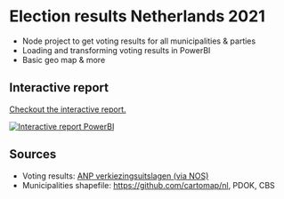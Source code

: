 # Election results Netherlands 2021

- Node project to get voting results for all municipalities & parties
- Loading and transforming voting results in PowerBI
- Basic geo map & more

## Interactive report

[Checkout the interactive report.](https://app.powerbi.com/view?r=eyJrIjoiYWZmOWMwOTYtMDhhNi00MzI3LWIyYjEtMWJmYmM3ODI3MGI3IiwidCI6IjczOGNmNzIxLTg3Y2UtNDk2NS05OGJlLTdhZTExNTQ0YWYxOCIsImMiOjl9&pageName=ReportSection)

[![Interactive report PowerBI](https://user-images.githubusercontent.com/7996369/111994473-1bfd6780-8b18-11eb-9555-3e358f48aa5e.png)](https://app.powerbi.com/view?r=eyJrIjoiYWZmOWMwOTYtMDhhNi00MzI3LWIyYjEtMWJmYmM3ODI3MGI3IiwidCI6IjczOGNmNzIxLTg3Y2UtNDk2NS05OGJlLTdhZTExNTQ0YWYxOCIsImMiOjl9&pageName=ReportSection)


## Sources

- Voting results: [ANP verkiezingsuitslagen (via NOS)](https://nos.nl/collectie/13860/artikel/2373037)
- Municipalities shapefile: https://github.com/cartomap/nl, PDOK, CBS
